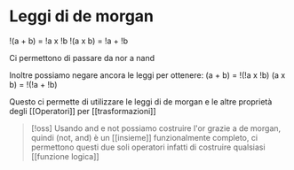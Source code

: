 # Leggi di de morgan

!(a + b) = !a x !b
!(a x b) = !a + !b

Ci permettono di passare da nor a nand

Inoltre possiamo negare ancora le leggi per ottenere:
(a + b)  = !(!a x !b)
(a x b)   = !(!a + !b)




Questo ci permette di utilizzare le leggi di de morgan e le altre proprietà degli [[Operatori]] per [[trasformazioni]]

>[!oss]
>Usando and e not possiamo costruire l'or grazie a de morgan, quindi (not, and) è un [[insieme]] funzionalmente completo, ci permettono questi due soli operatori infatti di costruire qualsiasi [[funzione logica]]

